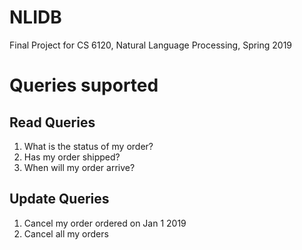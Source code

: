 # NLIDB
Final Project for CS 6120, Natural Language Processing, Spring 2019


# Queries suported
## Read Queries
1. What is the status of my order?
2. Has my order shipped?
3. When will my order arrive?

## Update Queries
1. Cancel my order ordered on Jan 1 2019
2. Cancel all my orders
